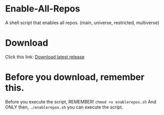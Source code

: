 # Enable-All-Repos
A shell script that enables all repos. (main, universe, restricted, multiverse)
# Download
Click this link: [Download latest release](https://github.com/SonicFan2020-best/Enable-All-Repos/releases/download/v1.0.1/enablerepos.sh)
# Before you download, remember this.
Before you execute the script, REMEMBER!
`chmod +x enablerepos.sh`
And ONLY then,
`./enablerepos.sh`
you can execute the script.

